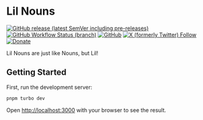 # Lil Nouns

[![GitHub release (latest SemVer including pre-releases)](https://img.shields.io/github/v/release/lilnouns/lilnouns-template?include_prereleases)](https://github.com/lilnouns/lilnouns-template/releases)
[![GitHub Workflow Status (branch)](https://img.shields.io/github/actions/workflow/status/lilnouns/lilnouns-template/build.yml)](https://github.com/lilnouns/lilnouns-template/actions/workflows/build.yml)
[![GitHub](https://img.shields.io/github/license/lilnouns/lilnouns-template)](https://github.com/lilnouns/lilnouns-template/blob/master/LICENSE)
[![X (formerly Twitter) Follow](https://img.shields.io/badge/follow-%40nekofar-ffffff?logo=x&style=flat)](https://x.com/nekofar)
[![Donate](https://img.shields.io/badge/donate-nekofar.crypto-a2b9bc?logo=ko-fi&logoColor=white)](https://ud.me/nekofar.crypto)

Lil Nouns are just like Nouns, but Lil!

## Getting Started

First, run the development server:

```bash
pnpm turbo dev
```

Open [http://localhost:3000](http://localhost:3000) with your browser to see the result.
